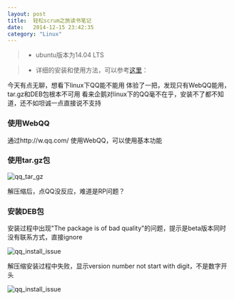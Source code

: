 ```yaml
---
layout: post
title:  轻松scrum之旅读书笔记
date:   2014-12-15 23:42:35
category: "Linux"
---
```


> * ubuntu版本为14.04 LTS

> * 详细的安装和使用方法，可以参考[这里](http://server.zol.com.cn/269/2696247_all.html)：


今天有点无聊，想看下linux下QQ能不能用
体验了一把，发现只有WebQQ能用，tar.gz和DEB包根本不可用
看来企鹅对linux下的QQ毫不在乎，安装不了都不知道，还不如坦诚一点直接说不支持



### 使用WebQQ

通过http://w.qq.com/  使用WebQQ，可以使用基本功能



###  使用tar.gz包

![qq_tar_gz](http://7wy3wu.com1.z0.glb.clouddn.com/qq_under_linux_1.png)

解压缩后，点QQ没反应，难道是RP问题？



###  安装DEB包

安装过程中出现"The package is of bad quality"的问题，提示是beta版本同时没有联系方式，直接ignore

![qq_install_issue](http://7wy3wu.com1.z0.glb.clouddn.com/qq_under_linux_2.png)

解压缩安装过程中失败，显示version number not start with digit，不是数字开头

![qq_install_issue](http://7wy3wu.com1.z0.glb.clouddn.com/qq_under_linux_3.png)
